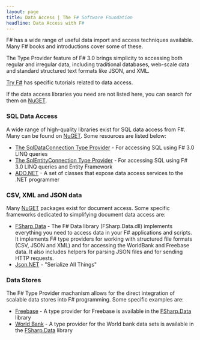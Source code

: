 ```yaml
---
layout: page
title: Data Access | The F# Software Foundation
headline: Data Access with F#
---
```


F# has a wide range of useful data import and access techniques available. Many F# books
and introductions cover some of these. 

The Type Provider feature of 
F# 3.0 brings simplicity to accessing both regular and irregular data, including traditional databases,
web-scale data and standard structured text formats like JSON, and XML.

[Try F#](http://tryfsharp.org/learn) has specific tutorials related to data access. 

If the data access libraries you need are not listed here, you can search for them on [NuGET](http://nuget.org). 

### SQL Data Access

A wide range of high-quality libraries exist for SQL data access from F#. Many can be found on [NuGET](http://nuget.org).
Some resources are listed below:

 * [The SqlDataConnection Type Provider](http://msdn.microsoft.com/en-us/library/hh361033.aspx) - For accessing SQL using F# 3.0 LINQ queries
 * [The SqlEntityConnection Type Provider](http://msdn.microsoft.com/en-us/library/hh361035.aspx) - For accessing SQL using F# 3.0 LINQ queries and Entity Framework
 * [ADO.NET](http://msdn.microsoft.com/en-us/library/aa286484.aspx) - A set of classes that expose data access services to the .NET programmer

### CSV, XML and JSON data

Many [NuGET](http://nuget.org) packages exist for document access. Some specific frameworks dedicated to simplifying document data  access are:

 * [FSharp.Data](http://tpetricek.github.io/FSharp.Data/) - The F# Data library (FSharp.Data.dll) implements everything you need to access data in your F# applications and scripts. It implements F# type providers for working with structured file formats (CSV, JSON and XML) and for accessing the WorldBank and Freebase data. It also includes helpers for parsing JSON files and for sending HTTP requests.
 * [Json.NET](http://json.codeplex.com/) - "Serialize All Things"

### Data Stores

The F# Type Provider machanism allows for the direct integration of scalable data stores into F# programming. Some specific examples are:

 * [Freebase](http://freeebase.com) - A type provider for Freebase is available in the [FSharp.Data](http://tpetricek.github.io/FSharp.Data/) library
 * [World Bank](http://worldbank.org) - A type provider for the World bank data sets is available in the [FSharp.Data](http://tpetricek.github.io/FSharp.Data/) library


